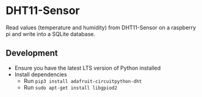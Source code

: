 # DHT11-Sensor
Read values (temperature and humidity) from DHT11-Sensor on a raspberry pi and write into a SQLite database.

## Development
- Ensure you have the latest LTS version of Python installed
- Install dependencies
	- Run `pip3 install adafruit-circuitpython-dht`
	- Run `sudo apt-get install libgpiod2`
